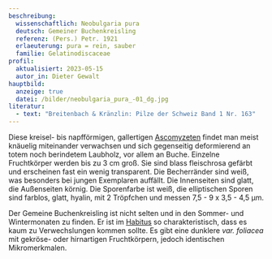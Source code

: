 ```yaml
---
beschreibung:
  wissenschaftlich: Neobulgaria pura
  deutsch: Gemeiner Buchenkreisling
  referenz: (Pers.) Petr. 1921
  erlaeuterung: pura = rein, sauber
  familie: Gelatinodiscaceae
profil:
  aktualisiert: 2023-05-15
  autor_in: Dieter Gewalt
hauptbild:
  anzeige: true
  datei: /bilder/neobulgaria_pura_-01_dg.jpg
literatur:
  - text: "Breitenbach & Kränzlin: Pilze der Schweiz Band 1 Nr. 163"
---
```

Diese kreisel- bis napfförmigen, gallertigen [Ascomyzeten](Ascomyzeten "Glossar") findet man meist knäuelig miteinander verwachsen und sich gegenseitig deformierend an totem noch berindetem Laubholz, vor allem an Buche. Einzelne Fruchtkörper werden bis zu 3 cm groß. Sie sind blass fleischrosa gefärbt und erscheinen fast ein wenig transparent. Die Becherränder sind weiß, was besonders bei jungen Exemplaren auffällt. Die Innenseiten sind glatt, die Außenseiten körnig. Die Sporenfarbe ist weiß, die elliptischen Sporen sind farblos, glatt, hyalin, mit 2 Tröpfchen und messen 7,5 - 9 x 3,5 - 4,5 µm.

Der Gemeine Buchenkreisling ist nicht selten und in den Sommer- und Wintermonaten zu finden. Er ist im [Habitus](Habitus "Glossar") so charakteristisch, dass es kaum zu Verwechslungen kommen sollte. Es gibt eine dunklere *var. foliacea* mit gekröse- oder hirnartigen Fruchtkörpern, jedoch identischen Mikromerkmalen.